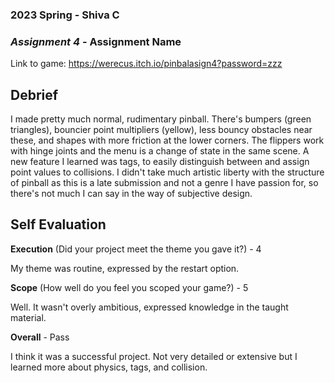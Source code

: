 ### **2023 Spring** - Shiva C
### *Assignment 4* - Assignment Name
Link to game: https://werecus.itch.io/pinbalasign4?password=zzz


## **Debrief**

I made pretty much normal, rudimentary pinball. There's bumpers (green triangles), bouncier point multipliers (yellow), less bouncy obstacles near these, and shapes with more friction at the lower corners. The flippers work with hinge joints and the menu is a change of state in the same scene. A new feature I learned was tags, to easily distinguish between and assign point values to collisions. I didn't take much artistic liberty with the structure of pinball as this is a late submission and not a genre I have passion for, so there's not much I can say in the way of subjective design.

## **Self Evaluation**

**Execution** (Did your project meet the theme you gave it?) - 4

My theme was routine, expressed by the restart option.

**Scope** (How well do you feel you scoped your game?) - 5

Well. It wasn't overly ambitious, expressed knowledge in the taught material.

**Overall** - Pass

I think it was a successful project. Not very detailed or extensive but I learned more about physics, tags, and collision.

